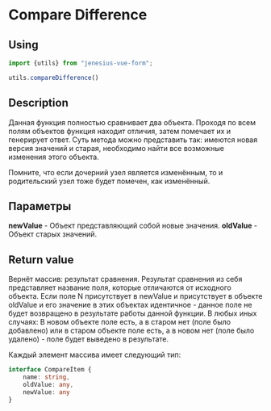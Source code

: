 # Compare Difference

## Using
```ts
import {utils} from "jenesius-vue-form";

utils.compareDifference()
```

## Description
Данная функция полностью сравнивает два объекта. Проходя по всем полям объектов функция находит
отличия, затем помечает их и генерирует ответ. Суть метода можно представить так: имеются новая версия
значений и старая, необходимо найти все возможные изменения этого объекта. 

Помните, что если дочерний узел является изменённым, то и родительский узел тоже будет помечен, как
изменённый.

## Параметры

**newValue** - Объект представляющий собой новые значения.
**oldValue** - Объект старых значений.

## Return value

Вернёт массив: результат сравнения. Результат сравнения из себя представляет название поля, которые
отличаются от исходного объекта. Если поле N присутствует в newValue и присутствует в объекте oldValue и его значение
в этих объектах идентичное - данное поле не будет возвращено в результате работы данной функции. В любых иных случаях:
В новом объекте поле есть, а в старом нет (поле было добавлено) или в старом объекте поле есть, а в новом нет (поле
было удалено) - поле будет выведено в результате.

Каждый элемент массива имеет следующий тип:
```ts
interface CompareItem {
	name: string,
	oldValue: any,
	newValue: any
}
```